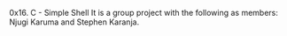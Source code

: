 0x16. C - Simple Shell
It is a group project with the following as members:
Njugi Karuma and Stephen Karanja.
